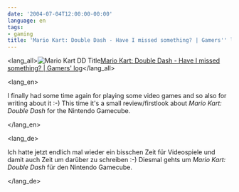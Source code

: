 ```yaml
---
date: '2004-07-04T12:00:00-00:00'
language: en
tags:
- gaming
title: 'Mario Kart: Double Dash - Have I missed something? | Gamers'' log'
---
```



<lang_all><img src="http://www.zerokspot.com/gallery/data/games/mariokartdd/mariokartdd-title.small.jpg" class="left" title="Mario Kart DD Title"/><a href="http://www.gamerslog.com/node/view/7">Mario Kart: Double Dash - Have I missed something? | Gamers' log</a></lang_all>

<lang_en><p>I finally had some time again for playing some video games and so also for writing about it :-) This time it's a small review/firstlook about <em>Mario Kart: Double Dash</em> for the Nintendo Gamecube.</p></lang_en>

<lang_de><p>Ich hatte jetzt endlich mal wieder ein bisschen Zeit für Videospiele und damit auch Zeit um darüber zu schreiben :-) Diesmal gehts um <em>Mario Kart: Double Dash</em> für den Nintendo Gamecube.</p></lang_de>
